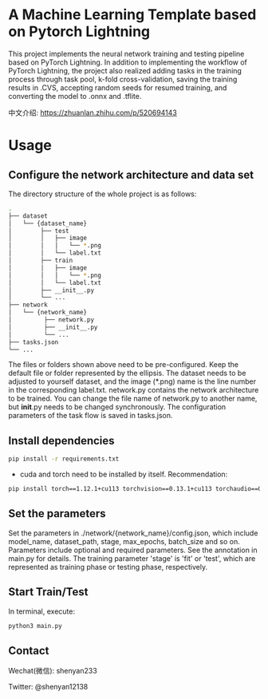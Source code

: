 # A Machine Learning Template based on Pytorch Lightning
This project implements the neural network training and testing pipeline based on PyTorch Lightning. In addition to implementing the workflow of PyTorch Lightning, the project also realized adding tasks in the training process through task pool, k-fold cross-validation, saving the training results in .CVS, accepting random seeds for resumed training, and converting the model to .onnx and .tflite.

中文介绍: https://zhuanlan.zhihu.com/p/520694143

# Usage
## Configure the network architecture and data set
The directory structure of the whole project is as follows:
```bash
.
├── dataset
│   └── {dataset_name}
│        ├── test
│        │   ├── image
│        │   │   └── *.png
│        │   └── label.txt
│        ├── train
│        │   ├── image
│        │   │   └── *.png
│        │   └── label.txt
│        ├── __init__.py
│        └── ...
├── network
│   └── {network_name}
│         ├── network.py
│         ├── __init__.py
│         └── ...
├── tasks.json
└── ...
```
The files or folders shown above need to be pre-configured. Keep the default file or folder represented by the ellipsis. 
The dataset needs to be adjusted to yourself dataset, and the 
image (*.png) name is the line number in the corresponding label.txt. network.py contains the network architecture to be trained.
You can change the file name of network.py to another name, but __init__.py needs to be changed synchronously.
The configuration parameters of the task flow is saved in tasks.json.

## Install dependencies
```bash
pip install -r requirements.txt
```
* cuda and torch need to be installed by itself. Recommendation: 
```bash
pip install torch==1.12.1+cu113 torchvision==0.13.1+cu113 torchaudio==0.12.1 --extra-index-url https://download.pytorch.org/whl/cu113
```

## Set the parameters
Set the parameters in ./network/{network_name}/config.json, which include model_name, dataset_path, stage, max_epochs, 
batch_size and so on. Parameters include optional and required parameters. See the annotation in main.py for details. 
The training parameter 'stage' is 'fit' or 'test', which are represented as training phase or testing phase, respectively.

## Start Train/Test
In terminal, execute:
```bash
python3 main.py
```

## Contact
Wechat(微信): shenyan233

Twitter: @shenyan12138
